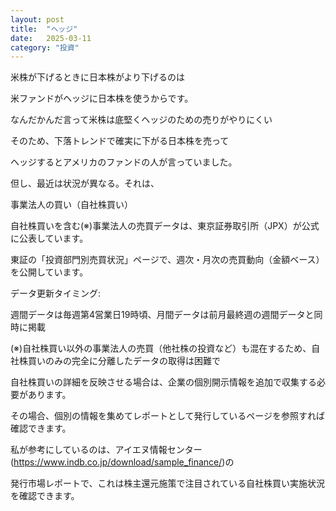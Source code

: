 ```yaml
---
layout: post
title:  "ヘッジ"
date:   2025-03-11
category: "投資"
---
```


米株が下げるときに日本株がより下げるのは

米ファンドがヘッジに日本株を使うからです。

なんだかんだ言って米株は底堅くヘッジのための売りがやりにくい

そのため、下落トレンドで確実に下がる日本株を売って

ヘッジするとアメリカのファンドの人が言っていました。

但し、最近は状況が異なる。それは、

事業法人の買い（自社株買い）

自社株買いを含む(※)事業法人の売買データは、東京証券取引所（JPX）が公式に公表しています。

東証の「投資部門別売買状況」ページで、週次・月次の売買動向（金額ベース）を公開しています。

データ更新タイミング: 

週間データは毎週第4営業日19時頃、月間データは前月最終週の週間データと同時に掲載

(※)自社株買い以外の事業法人の売買（他社株の投資など）も混在するため、自社株買いのみの完全に分離したデータの取得は困難で

自社株買いの詳細を反映させる場合は、企業の個別開示情報を追加で収集する必要があります。

その場合、個別の情報を集めてレポートとして発行しているページを参照すれば確認できます。

私が参考にしているのは、アイエヌ情報センター(https://www.indb.co.jp/download/sample_finance/)の

発行市場レポートで、これは株主還元施策で注目されている自社株買い実施状況を確認できます。


